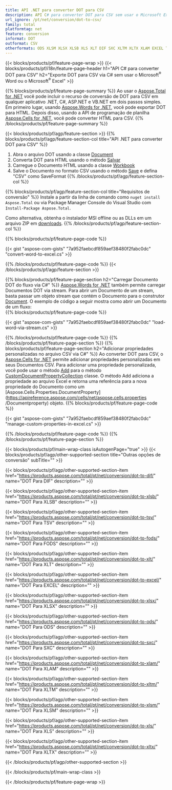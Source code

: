 ```yaml
---
title: API .NET para converter DOT para CSV
description: API C# para converter DOT para CSV sem usar o Microsoft Excel ou Adobe Reader
url_ignore: /pt/net/conversion/dot-to-csv/
family: total
platformtag: net
feature: conversion
informat: DOT
outformat: CSV
otherformats: ODS XLSM XLSX XLSB XLS XLT DIF SXC XLTM XLTX XLAM EXCEL TSV FODS
---
```

{{< blocks/products/pf/feature-page-wrap >}}
{{< blocks/products/pf/i18n/feature-page-header h1="API C# para converter DOT para CSV" h2="Exporte DOT para CSV via C# sem usar o Microsoft<sup>&reg;</sup> Word ou o Microsoft<sup>&reg;</sup> Excel" >}}

{{% blocks/products/pf/feature-page-summary %}}
Ao usar o [Aspose.Total for .NET](https://products.aspose.com/total/net/) você pode incluir o recurso de conversão de DOT para CSV em qualquer aplicativo .NET, C#, ASP.NET e VB.NET em dois passos simples. Em primeiro lugar, usando [Aspose.Words for .NET](https://products.aspose.com/words/net/), você pode exportar DOT para HTML. Depois disso, usando a API de programação de planilha [Aspose.Cells for .NET](https://products.aspose.com/cells/net/), você pode converter HTML para CSV.
{{% /blocks/products/pf/feature-page-summary  %}}

{{< blocks/products/pf/agp/feature-section >}}
{{% blocks/products/pf/agp/feature-section-col title="API .NET para converter DOT para CSV" %}}
1. Abra o arquivo DOT usando a classe [Document](https://apireference.aspose.com/words/net/aspose.words/Document)
2. Converta DOT para HTML usando o método [Salvar](https://apireference.aspose.com/words/net/aspose.words.Document/save/methods/4)
3. Carregue o Documento HTML usando a classe [Workbook](https://apireference.aspose.com/cells/net/aspose.cells/workbook)
4. Salve o Documento no formato CSV usando o método [Save](https://apireference.aspose.com/cells/net/aspose.cells.workbook/save/methods/4) e defina "CSV" como SaveFormat
{{% /blocks/products/pf/agp/feature-section-col %}}

{{% blocks/products/pf/agp/feature-section-col title="Requisitos de conversão" %}}
Instale a partir da linha de comando como ```nuget install Aspose.Total``` ou via Package Manager Console do Visual Studio com ```Install-Package Aspose.Total```.

Como alternativa, obtenha o instalador MSI offline ou as DLLs em um arquivo ZIP em [downloads](https://downloads.aspose.com/total/net).
{{% /blocks/products/pf/agp/feature-section-col %}}

{{% blocks/products/pf/feature-page-code %}}

{{< gist "aspose-com-gists" "7a952faebcdf859aef38480f2fabc0dc" "convert-word-to-excel.cs" >}}


{{% /blocks/products/pf/feature-page-code %}}
{{< /blocks/products/pf/agp/feature-section >}}

{{% blocks/products/pf/feature-page-section  h2="Carregar Documento DOT do fluxo via C#" %}}
[Aspose.Words for .NET](https://products.aspose.com/words/net/) também permite carregar Documentos DOT via stream. Para abrir um Documento de um stream, basta passar um objeto stream que contém o Documento para o construtor [Document](https://apireference.aspose.com/words/net/aspose.words/Document). O exemplo de código a seguir mostra como abrir um Documento de um fluxo:  
{{% blocks/products/pf/feature-page-code %}}

{{< gist "aspose-com-gists" "7a952faebcdf859aef38480f2fabc0dc" "load-word-via-stream.cs" >}}

{{% /blocks/products/pf/feature-page-code  %}}
{{% /blocks/products/pf/feature-page-section %}}
{{% blocks/products/pf/feature-page-section  h2="Adicionar propriedades personalizadas no arquivo CSV via C#" %}}
Ao converter DOT para CSV, o [Aspose.Cells for .NET](https://products.aspose.com/cells/net/) permite adicionar propriedades personalizadas em seus Documentos CSV. Para adicionar uma propriedade personalizada, você pode usar o método [Add](https://apireference.aspose.com/cells/net/aspose.cells.properties/customDocumentpropertycollection/methods/add/index) para o método [CustomDocumentPropertyCollection](https://apireference.aspose.com/cells/net/aspose.cells.properties/customDocumentpropertycollection) classe. O método Add adiciona a propriedade ao arquivo Excel e retorna uma referência para a nova propriedade do Documento como um [Aspose.Cells.Properties.DocumentProperty](https://apireference.aspose.com/cells/net/aspose.cells.properties /Documentproperty) objeto. 
{{% blocks/products/pf/feature-page-code %}}

{{< gist "aspose-com-gists" "7a952faebcdf859aef38480f2fabc0dc" "manage-custom-properties-in-excel.cs" >}}

{{% /blocks/products/pf/feature-page-code  %}}
{{% /blocks/products/pf/feature-page-section %}}

{{< blocks/products/pf/main-wrap-class isAutogenPage="true" >}}
{{< blocks/products/pf/agp/other-supported-section title="Outras opções de conversão" subTitle="" >}}

{{< blocks/products/pf/agp/other-supported-section-item href="https://products.aspose.com/total/pt/net/conversion/dot-to-dif/" name="DOT Para DIF" description="" >}}

{{< blocks/products/pf/agp/other-supported-section-item href="https://products.aspose.com/total/pt/net/conversion/dot-to-xlsb/" name="DOT Para XLSB" description="" >}}

{{< blocks/products/pf/agp/other-supported-section-item href="https://products.aspose.com/total/pt/net/conversion/dot-to-tsv/" name="DOT Para TSV" description="" >}}

{{< blocks/products/pf/agp/other-supported-section-item href="https://products.aspose.com/total/pt/net/conversion/dot-to-fods/" name="DOT Para FODS" description="" >}}

{{< blocks/products/pf/agp/other-supported-section-item href="https://products.aspose.com/total/pt/net/conversion/dot-to-xlt/" name="DOT Para XLT" description="" >}}

{{< blocks/products/pf/agp/other-supported-section-item href="https://products.aspose.com/total/pt/net/conversion/dot-to-excel/" name="DOT Para EXCEL" description="" >}}

{{< blocks/products/pf/agp/other-supported-section-item href="https://products.aspose.com/total/pt/net/conversion/dot-to-xlsx/" name="DOT Para XLSX" description="" >}}

{{< blocks/products/pf/agp/other-supported-section-item href="https://products.aspose.com/total/pt/net/conversion/dot-to-ods/" name="DOT Para ODS" description="" >}}

{{< blocks/products/pf/agp/other-supported-section-item href="https://products.aspose.com/total/pt/net/conversion/dot-to-sxc/" name="DOT Para SXC" description="" >}}

{{< blocks/products/pf/agp/other-supported-section-item href="https://products.aspose.com/total/pt/net/conversion/dot-to-xlam/" name="DOT Para XLAM" description="" >}}

{{< blocks/products/pf/agp/other-supported-section-item href="https://products.aspose.com/total/pt/net/conversion/dot-to-xltm/" name="DOT Para XLTM" description="" >}}

{{< blocks/products/pf/agp/other-supported-section-item href="https://products.aspose.com/total/pt/net/conversion/dot-to-xlsm/" name="DOT Para XLSM" description="" >}}

{{< blocks/products/pf/agp/other-supported-section-item href="https://products.aspose.com/total/pt/net/conversion/dot-to-xls/" name="DOT Para XLS" description="" >}}

{{< blocks/products/pf/agp/other-supported-section-item href="https://products.aspose.com/total/pt/net/conversion/dot-to-xltx/" name="DOT Para XLTX" description="" >}}



{{< /blocks/products/pf/agp/other-supported-section >}}

{{< /blocks/products/pf/main-wrap-class >}}

{{< /blocks/products/pf/feature-page-wrap >}}
